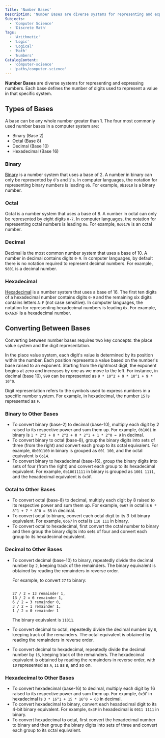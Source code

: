 ```yaml
---
Title: 'Number Bases'
Description: 'Number Bases are diverse systems for representing and expressing numbers.'
Subjects:
  - 'Computer Science'
  - 'Discrete Math'
Tags:
  - 'Arithmetic'
  - 'Logic'
  - 'Logical'
  - 'Math'
  - 'Numbers'
CatalogContent:
  - 'computer-science'
  - 'paths/computer-science'
---
```


**Number Bases** are diverse systems for representing and expressing numbers. Each base defines the number of digits used to represent a value in that specific system.

## Types of Bases

A base can be any whole number greater than 1. The four most commonly used number bases in a computer system are:

  - Binary (Base 2)
  - Octal (Base 8)
  - Decimal (Base 10)
  - Hexadecimal (Base 16)

### Binary

[Binary](https://www.codecademy.com/resources/docs/general/binary) is a number system that uses a base of 2. A number in binary can only be represented by `0`'s and `1`'s. In computer languages, the notation for representing binary numbers is leading `0b`. For example, `0b1010` is a binary number.

### Octal

Octal is a number system that uses a base of 8. A number in octal can only be represented by eight digits `0-7`. In computer languages, the notation for representing octal numbers is leading `0o`. For example, `0o0176` is an octal number.

### Decimal

Decimal is the most common number system that uses a base of 10. A number in decimal contains digits `0-9`. In computer languages, by default there is no notation required to represent decimal numbers. For example, `9801` is a decimal number.

### Hexadecimal 

[Hexadecimal](https://www.codecademy.com/resources/docs/general/hexadecimal) is a number system that uses a base of 16. The first ten digits of a hexadecimal number contains digits `0-9` and the remaining six digits contains letters `A-F` (not case sensitive). In computer languages, the notation for representing hexadecimal numbers is leading `0x`. For example, `0xA63F` is a hexadecimal number.

## Converting Between Bases

Converting between number bases requires two key concepts: the place value system and the digit representation.

In the place value system, each digit's value is determined by its position within the number. Each position represents a value based on the number's base raised to an exponent. Starting from the rightmost digit, the exponent begins at zero and increases by one as we move to the left. For instance, in decimal (base 10), `999` can be represented as `9 * 10^2 + 9 * 10^1 + 9 * 10^0`.

Digit representation refers to the symbols used to express numbers in a specific number system. For example, in hexadecimal, the number `15` is represented as `F`.

### Binary to Other Bases

- To convert binary (base-2) to decimal (base-10), multiply each digit by 2 raised to its respective power and sum them up. For example, `0b1001` in binary is `1 * 2^3 + 0 * 2^2 + 0 * 2^1 + 1 * 2^0 = 9` in decimal.
- To convert binary to octal (base-8), group the binary digits into sets of three (from the right) and convert each group to its octal equivalent. For example, `0b001100` in binary is grouped as `001 100`, and the octal equivalent is `0o14`.
- To convert binary to hexadecimal (base-16), group the binary digits into sets of four (from the right) and convert each group to its hexadecimal equivalent. For example, `0b10011111` in binary is grouped as `1001 1111`, and the hexadecimal equivalent is `0x9F`.

### Octal to Other Bases

- To convert octal (base-8) to decimal, multiply each digit by 8 raised to its respective power and sum them up. For example, `0o67` in octal is `6 * 8^1 + 7 * 8^0 = 55` in decimal.
- To convert octal to binary, convert each octal digit to its 3-bit binary equivalent. For example, `0o67` in octal is `110 111` in binary.
- To convert octal to hexadecimal, first convert the octal number to binary and then group the binary digits into sets of four and convert each group to its hexadecimal equivalent.

### Decimal to Other Bases

- To convert decimal (base-10) to binary, repeatedly divide the decimal number by `2`, keeping track of the remainders. The binary equivalent is obtained by reading the remainders in reverse order. 

  For example, to convert `27` to binary:

    ```plaintext

    27 / 2 = 13 remainder 1, 
    13 / 2 = 6 remainder 1, 
    6 / 2 = 3 remainder 0, 
    3 / 2 = 1 remainder 1,
    1 / 2 = 0 remainder 1
    ```

    The binary equivalent is `11011`.

- To convert decimal to octal, repeatedly divide the decimal number by `8`, keeping track of the remainders. The octal equivalent is obtained by reading the remainders in reverse order.
- To convert decimal to hexadecimal, repeatedly divide the decimal number by `16`, keeping track of the remainders. The hexadecimal equivalent is obtained by reading the remainders in reverse order, with `10` represented as `A`, `11` as `B`, and so on.

### Hexadecimal to Other Bases

- To convert hexadecimal (base-16) to decimal, multiply each digit by 16 raised to its respective power and sum them up. For example, `0x3F` in hexadecimal is `3 * 16^1 + 15 * 16^0 = 63` in decimal.
- To convert hexadecimal to binary, convert each hexadecimal digit to its 4-bit binary equivalent. For example, `0x3F` in hexadecimal is `0011 1111` in binary.
- To convert hexadecimal to octal, first convert the hexadecimal number to binary and then group the binary digits into sets of three and convert each group to its octal equivalent.

